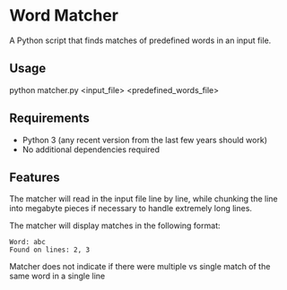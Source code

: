 # Word Matcher

A Python script that finds matches of predefined words in an input file.

## Usage
python matcher.py <input_file> <predefined_words_file>

## Requirements

- Python 3 (any recent version from the last few years should work)
- No additional dependencies required

## Features
The matcher will read in the input file line by line, while chunking the line into megabyte pieces if necessary to handle extremely long lines.

The matcher will display matches in the following format:
```
Word: abc
Found on lines: 2, 3
```
Matcher does not indicate if there were multiple vs single match of the same word in a single line